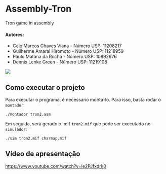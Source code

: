 # Assembly-Tron
Tron game in assembly

#### Autores:
- Caio Marcos Chaves Viana - Número USP: 11208217
- Guilherme Amaral Hiromoto - Número USP: 11218959
- Paulo Matana da Rocha - Número USP: 10892676
- Dennis Lenke Green - Número USP: 11219108

![](https://i.imgur.com/E69n89x.png)

## Como executar o projeto

Para executar o programa, é necessário montá-lo. Para isso, basta rodar o `montador`:

```
./montador tron2.asm
```

Em seguida, será gerado o .mif `tron2.mif` que pode ser executado no `simulador`:

```
./sim tron2.mif charmap.mif
```

## Vídeo de apresentação

https://www.youtube.com/watch?v=le2PJfxdrk0
